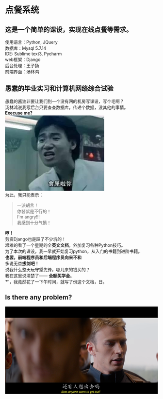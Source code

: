 # 点餐系统 #
## 这是一个简单的课设，实现在线点餐等需求。
使用语言：Python, JQuery  
数据库：Mysql 5.7.14  
IDE: Sublime text3, Pycharm  
web框架：Django  
后台处理：王子扬  
前端界面：汤林鸿  
## 愚蠢的毕业实习和计算机网络综合试验
愚蠢的酱油非要让我们到一个没有网的机房写课设，写个毛啊？  
汤林鸿说我写后台只要查查数据库，传递个数据，没其他的事情。  
**Execuse me?**  
![WORI](yasi.jpeg)  
为此，我只能表示：
>一派胡言！  
>你酱紫是不行的！  
>I'm angry!!!  
>我感到十分气愤！

**哼！**  
劳资Django也是踩了不少坑的！  
艰难的看了一个星期的全**英文文档**，外加复习各种Python技巧。  
为了本次的课设，我一早就开始复习python，从入门的书籍到进阶书籍。  
**也罢，前端程序员和后端程序员向来不和**  
多说无益**拔剑吧！**  
说我什么整天玩守望先锋，哪儿来的钱买的？  
我在这里说清楚了—— **全额奖学金**。  
艹，我竟然花了一下午时间，就写了份这个文档，日。  
## Is there any problem?
![getout](getout.png)